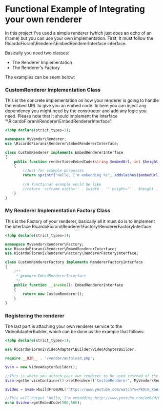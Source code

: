 # Functional Example of Integrating your own renderer
In this project I've used a simple renderer (which just does an echo of an iframe) but you can use your own implementation. 
First, It must follow the RicardoFiorani\Renderer\EmbedRendererInterface interface.

Basically you need two classes:

* The Renderer Implementation
* The Renderer's Factory

The examples can be seem below:

### CustomRenderer Implementation Class
This is the concrete implementation on how your renderer is going to handle the embed URL to give you an embed code.
In here you can inject any dependency you might need by the constructor and add any logic you need.
Please note that it should implement the interface "\RicardoFiorani\Renderer\EmbedRendererInterface".
```php
<?php declare(strict_types=1);

namespace MyVendor\Renderer;
use \RicardoFiorani\Renderer\EmbedRendererInterface;

class CustomRenderer implements EmbedRendererInterface
{
    public function renderVideoEmbedCode(string $embedUrl, int $height, int $width): string
    {
        //Just for example porpoises
        return sprintf("Hello, I'm embedding %s", addslashes($embedUrl));
        
        //A functional example would be like
        //return '<iframe width="' . $width . '" height="' . $height . '" src="' . addslashes($embedUrl) . '" frameborder="0" webkitAllowFullScreen mozallowfullscreen allowFullScreen></iframe>';
    }
}
```
### My Renderer Implementation Factory Class
This is the Factory of your renderer, basically all it must do is to implement the interface RicardoFiorani\Renderer\Factory\RendererFactoryInterface
```php
<?php declare(strict_types=1);

namespace MyVendor\Renderer\Factory;
use RicardoFiorani\Renderer\EmbedRendererInterface;
use RicardoFiorani\Renderer\Factory\RendererFactoryInterface;

class CustomRendererFactory implements RendererFactoryInterface
{
    /**
     * @return EmbedRendererInterface
     */
    public function __invoke(): EmbedRendererInterface
    {
        return new CustomRenderer();
    }
}
```
### Registering the renderer 

The last part is attaching your own renderer service to the VideoAdapterBuilder, which can be done as the example that follows:

```php
<?php declare(strict_types=1);

use RicardoFiorani\VideoAdapter\Builder\VideoAdapterBuilder;

require __DIR__ . '/vendor/autoload.php';

$vsm = new VideoAdapterBuilder();

//This is where you attach your own renderer to be used instead of the default one
$vsm->getServiceContainer()->setRenderer('CustomRenderer', MyVendor\Renderer\Factory\CustomRendererFactory::class);

$video = $vsm->buildFromURL('https://www.youtube.com/watch?v=PkOcm_XaWrw');

//This will output "Hello, I'm embedding http://www.youtube.com/embed/PkOcm_XaWrw"
echo $video->getEmbedCode(500,500);
```
